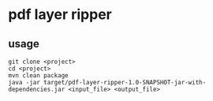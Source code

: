 # pdf layer ripper

## usage

```
git clone <project>
cd <project>
mvn clean package
java -jar target/pdf-layer-ripper-1.0-SNAPSHOT-jar-with-dependencies.jar <input_file> <output_file>
```